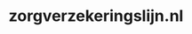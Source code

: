 ---
layout: post
title: "zorgverzekeringslijn.nl"
internal_url: "/dutchgov/zorgverzekeringslijn.nl.html"
subdomains_count: 7
all_subdomains_count: 11
urls_count: 7
ssl_rank: 0
http_rank: 69.142857142857
url_link: /data/zorgverzekeringslijn.nl/urls.txt
all_subdomains_link: /data/zorgverzekeringslijn.nl/all_subdomains.txt
subdomains_link: /data/zorgverzekeringslijn.nl/subdomains.txt
categories: dutchgov
---